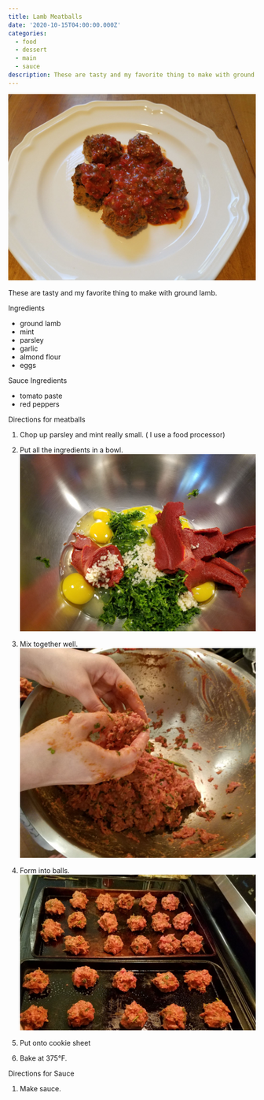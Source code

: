 ```yaml
---
title: Lamb Meatballs
date: '2020-10-15T04:00:00.000Z'
categories:
  - food
  - dessert
  - main
  - sauce
description: These are tasty and my favorite thing to make with ground lamb.
---
```

![](/assets/images/lamb_meatballs.jpg)

These are tasty and my favorite thing to make with ground lamb.

Ingredients

* ground lamb
* mint
* parsley
* garlic
* almond flour
* eggs



Sauce Ingredients

* tomato paste
* red peppers

Directions for meatballs

1. Chop up parsley and mint really small. ( I use a food processor)
2. Put all the ingredients in a bowl.
![](/assets/images/lamb_meatballs_ingredients.jpg)

3. Mix together well.
![](/assets/images/lamb_meatballs_bowl.jpg)

4. Form into balls.
![](/assets/images/lamb_meatballs_raw.jpg)

5. Put onto cookie sheet
6. Bake at 375°F.

Directions for Sauce
1. Make sauce.
